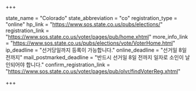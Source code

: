 +++

state_name = "Colorado"
state_abbreviation = "co"
registration_type = "online"
hp_link = "https://www.sos.state.co.us/pubs/elections/"
registration_link = "https://www.sos.state.co.us/voter/pages/pub/home.xhtml"
more_info_link = "https://www.sos.state.co.us/pubs/elections/vote/VoterHome.html"
ip_deadline = "선거당일까지 등록이 가능합니다."
online_deadline = "선거일 8일 전까지"
mail_postmarked_deadline = "반드시 선거일 8일 전까지 일자로 소인이 날인되어야 합니다."
confirm_registration_link = "https://www.sos.state.co.us/voter/pages/pub/olvr/findVoterReg.xhtml"

+++